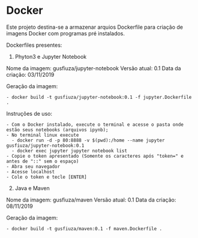 # Docker

Este projeto destina-se a armazenar arquios Dockerfile para criação de imagens Docker com programas pré instalados.

Dockerfiles presentes:

1. Phyton3 e Jupyter Notebook

  Nome da imagem: gusfiuza/jupyter-notebook
  Versão atual: 0.1
  Data da criação: 03/11/2019

  Geração da imagem:
  
    - docker build -t gusfiuza/jupyter-notebook:0.1 -f jupyter.Dockerfile .

  Instruções de uso:

    - Com o Docker instalado, execute o terminal e acesse o pasta onde estão seus notebooks (arquivos ipynb);
    - No terminal linux execute
      - docker run -d -p 80:8888 -v $(pwd):/home --name jupyter gusfiuza/jupyter-notebook:0.1
      - docker exec jupyter jupyter notebook list
    - Copie o token apresentado (Somente os caracteres após "token=" e antes de "::" sem o espaço)
    - Abra seu navegador
    - Acesse localhost
    - Cole o token e tecle [ENTER]

2. Java e Maven

  Nome da imagem: gusfiuza/maven
  Versão atual: 0.1
  Data da criação: 08/11/2019
  
  Geração da imagem:
  
    - docker build -t gusfiuza/maven:0.1 -f maven.Dockerfile .
